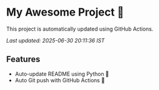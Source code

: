 # My Awesome Project 🚀

This project is automatically updated using GitHub Actions.

_Last updated: 2025-06-30 20:11:36 IST_

## Features
- Auto-update README using Python 🐍
- Auto Git push with GitHub Actions 🤖
